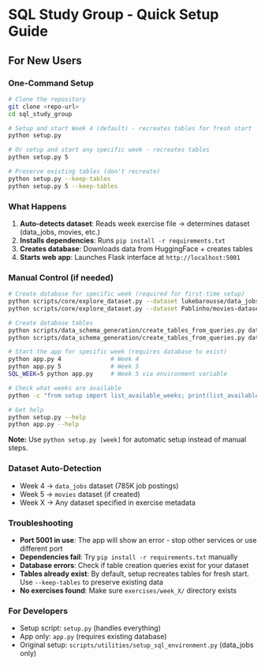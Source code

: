 # SQL Study Group - Quick Setup Guide

## For New Users

### One-Command Setup
```bash
# Clone the repository
git clone <repo-url>
cd sql_study_group

# Setup and start Week 4 (default) - recreates tables for fresh start
python setup.py

# Or setup and start any specific week - recreates tables
python setup.py 5

# Preserve existing tables (don't recreate)
python setup.py --keep-tables
python setup.py 5 --keep-tables
```

### What Happens
1. **Auto-detects dataset**: Reads week exercise file → determines dataset (data_jobs, movies, etc.)
2. **Installs dependencies**: Runs `pip install -r requirements.txt`
3. **Creates database**: Downloads data from HuggingFace + creates tables
4. **Starts web app**: Launches Flask interface at `http://localhost:5001`

### Manual Control (if needed)
```bash
# Create database for specific week (required for first-time setup)
python scripts/core/explore_dataset.py --dataset lukebarousse/data_jobs --create-database     # Week 4
python scripts/core/explore_dataset.py --dataset Pablinho/movies-dataset --create-database  # Week 5

# Create database tables
python scripts/data_schema_generation/create_tables_from_queries.py data_jobs                # Week 4
python scripts/data_schema_generation/create_tables_from_queries.py data_movies_dataset     # Week 5

# Start the app for specific week (requires database to exist)
python app.py 4              # Week 4
python app.py 5              # Week 5
SQL_WEEK=5 python app.py     # Week 5 via environment variable

# Check what weeks are available
python -c "from setup import list_available_weeks; print(list_available_weeks())"

# Get help
python setup.py --help
python app.py --help
```

**Note:** Use `python setup.py [week]` for automatic setup instead of manual steps.

### Dataset Auto-Detection
- Week 4 → `data_jobs` dataset (785K job postings)
- Week 5 → `movies` dataset (if created)
- Week X → Any dataset specified in exercise metadata

### Troubleshooting
- **Port 5001 in use**: The app will show an error - stop other services or use different port
- **Dependencies fail**: Try `pip install -r requirements.txt` manually
- **Database errors**: Check if table creation queries exist for your dataset
- **Tables already exist**: By default, setup recreates tables for fresh start. Use `--keep-tables` to preserve existing data
- **No exercises found**: Make sure `exercises/week_X/` directory exists

### For Developers
- Setup script: `setup.py` (handles everything)
- App only: `app.py` (requires existing database)
- Original setup: `scripts/utilities/setup_sql_environment.py` (data_jobs only)
